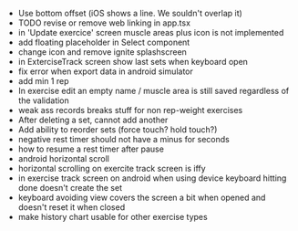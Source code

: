 - Use bottom offset (iOS shows a line. We souldn't overlap it)
- TODO revise or remove web linking in app.tsx
- in 'Update exercice' screen muscle areas plus icon is not implemented
- add floating placeholder in Select component
- change icon and remove ignite splashscreen
- in ExterciseTrack screen show last sets when keyboard open
- fix error when export data in android simulator
- add min 1 rep
- In exercise edit an empty name / muscle area is still saved regardless of the validation
- weak ass records breaks stuff for non rep-weight exercises
- After deleting a set, cannot add another
- Add ability to reorder sets (force touch? hold touch?)
- negative rest timer should not have a minus for seconds
- how to resume a rest timer after pause
- android horizontal scroll
- horizontal scrolling on exercite track screen is iffy
- in exercise track screen on android when using device keyboard hitting done doesn't create the set
- keyboard avoiding view covers the screen a bit when opened and doesn't reset it when closed
- make history chart usable for other exercise types
